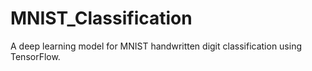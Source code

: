 # MNIST_Classification
A deep learning model for MNIST handwritten digit classification using TensorFlow.
